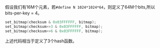 假设我们有16M个元素，若`#define N 1024*1024*64`，则定义了64M个bits,所以bits-per-key = 4。

```c	
set_bitmap(checksum & 0x03FFFFFF, bitmap);
set_bitmap(checksum>>3 & 0x03FFFFFF, bitmap);
set_bitmap(checksum>>6 & 0x03FFFFFF, bitmap);
```
上述代码相当于定义了3个hash函数。
